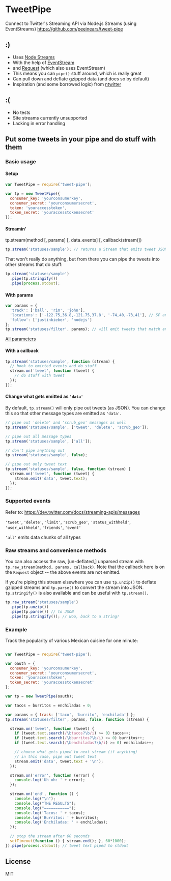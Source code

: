 TweetPipe
==========

Connect to Twitter's Streaming API via Node.js Streams (using EventStreams)
https://github.com/peeinears/tweet-pipe

## :)

 - Uses [Node Streams](http://nodejs.org/api/stream.html)
 - With the help of [EventStream](https://github.com/dominictarr/event-stream)
 - and [Request](https://github.com/mikeal/request) (which also uses EventStream)
 - This means you can `pipe()` stuff around, which is really great
 - Can pull down and deflate gzipped data (and does so by default)
 - Inspiration (and some borrowed logic) from [ntwitter](https://github.com/AvianFlu/ntwitter)

## :(

 - No tests
 - Site streams currently unsupported
 - Lacking in error handling

## Put some tweets in your pipe and do stuff with them

### Basic usage

#### Setup

``` js
var TweetPipe = require('tweet-pipe');

var tp = new TweetPipe({
  consumer_key: 'yourconsumerkey',
  consumer_secret: 'yourconsumersecret',
  token: 'youraccesstoken',
  token_secret: 'youraccesstokensecret'
});
```

#### Streamin'

tp.stream(method [, params] [, data_events] [, callback(stream)])

``` js
tp.stream('statuses/sample'); // returns a Stream that emits tweet JSON
```

That won't really do anything, but from there you can pipe the tweets into other streams that do stuff:

``` js
tp.stream('statuses/sample')
  .pipe(tp.stringify())
  .pipe(process.stdout);
```

#### With params

``` js
var params = {
  'track': ['ball', 'rim', 'john'],
  'locations': ['-122.75,36.8,-121.75,37.8', '-74,40,-73,41'], // SF and NY
  'follow': ['justinbieber', 'nodejs']
};
tp.stream('statuses/filter', params); // will emit tweets that match any one of the params
```

[All parameters](https://dev.twitter.com/docs/streaming-apis/parameters)

#### With a callback

``` js
tp.stream('statuses/sample', function (stream) {
  // hook to emitted events and do stuff
  stream.on('tweet', function (tweet) {
    // do stuff with tweet
  });
});
```

#### Change what gets emitted as `'data'`

By default, `tp.stream()` will only pipe out tweets (as JSON). 
You can change this so that other message types are emitted as `'data'`.

``` js
// pipe out 'delete' and 'scrub_geo' messages as well
tp.stream('statuses/sample', ['tweet', 'delete', 'scrub_geo']);

// pipe out all message types
tp.stream('statuses/sample', ['all']);

// don't pipe anything out
tp.stream('statuses/sample', false);

// pipe out only tweet text
tp.stream('statuses/sample', false, function (stream) {
  stream.on('tweet', function (tweet) {
    stream.emit('data', tweet.text);
  });
});
```

### Supported events

Refer to: https://dev.twitter.com/docs/streaming-apis/messages

`'tweet'`, `'delete'`, `'limit'`, `'scrub_geo'`, `'status_withheld'`, `'user_withheld'`, `'friends'`, `'event'`

`'all'` emits data chunks of all types


### Raw streams and convenience methods

You can also access the raw, [un-deflated,] unparsed stream with `tp.raw_stream(method, params, callback)`. 
Note that the callback here is on the `Request` object -- the above events are not emitted.

If you're piping this stream elsewhere you can use 
`tp.unzip()` to deflate gzipped streams and 
`tp.parse()` to convert the stream into JSON.
`tp.stringify()` is also available and can be useful with `tp.stream()`.

``` js
tp.raw_stream('statuses/sample')
  .pipe(tp.unzip())
  .pipe(tp.parse()) // to JSON
  .pipe(tp.stringify()); // woo, back to a string!
```

### Example

Track the popularity of various Mexican cuisine for one minute:

``` js

var TweetPipe = require('tweet-pipe');

var oauth = {
  consumer_key: 'yourconsumerkey',
  consumer_secret: 'yourconsumersecret',
  token: 'youraccesstoken',
  token_secret: 'youraccesstokensecret'
};

var tp = new TweetPipe(oauth);

var tacos = burritos = enchiladas = 0;

var params = { track: ['taco', 'burrito', 'enchilada'] };
tp.stream('statuses/filter', params, false, function (stream) {

  stream.on('tweet', function (tweet) {
    if (tweet.text.search(/\btacos?\b/i) >= 0) tacos++;
    if (tweet.text.search(/\bburritos?\b/i) >= 0) burritos++;
    if (tweet.text.search(/\benchiladas?\b/i) >= 0) enchiladas++;

    // choose what gets piped to next stream (if anything)
    // in this case, pipe out tweet text
    stream.emit('data', tweet.text + '\n');
  });

  stream.on('error', function (error) {
    console.log('Uh oh: ' + error);
  });

  stream.on('end', function () {
    console.log("\n");
    console.log("THE RESULTS");
    console.log("===========");
    console.log('Tacos: ' + tacos);
    console.log('Burritos: ' + burritos);
    console.log('Enchiladas: ' + enchiladas);
  });

  // stop the stream after 60 seconds
  setTimeout(function () { stream.end(); }, 60*1000);
}).pipe(process.stdout); // tweet text piped to stdout

```

## License

MIT
